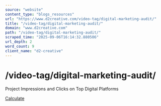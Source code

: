 ```yaml
---
source: "website"
content_type: "blogs_resources"
url: "https://www.d2creative.com/video-tag/digital-marketing-audit/"
title: "/video-tag/digital-marketing-audit/"
domain: "www.d2creative.com"
path: "/video-tag/digital-marketing-audit/"
scraped_time: "2025-09-06T16:14:32.880506"
url_depth: 2
word_count: 9
client_name: "d2-creative"
---
```


# /video-tag/digital-marketing-audit/

Project Impressions and Clicks on Top Digital Platforms

[Calculate](/digital-ad-performance-calculator/)
